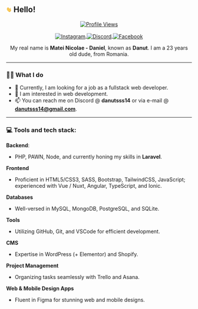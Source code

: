 ## <img src="https://raw.githubusercontent.com/ABSphreak/ABSphreak/master/gifs/Hi.gif" width="15" height="15"> Hello!

<p align="center">
  <a href="https://komarev.com/ghpvc/?username=matei1337&color=blue&style=for-the-badge" target="_blank" rel="nofollow">
    <img src="https://komarev.com/ghpvc/?username=matei1337&color=blue&style=for-the-badge" alt="Profile Views" align="center">
  </a>
  <br />
</p>

<p align="center">
  <a href="https://www.instagram.com/mateidaniel14/" target="_blank">
    <img src="https://i.imgur.com/ZrXj1Qh.png" alt="Instagram" width="32" align="center">
  </a>
  <a href="https://discord.com/users/373910168670306304" target="_blank" rel="nofollow">
    <img src="https://i.imgur.com/cstwXyP.png" alt="Discord" width="32" align="center">
  </a>
  <a href="https://www.facebook.com/danut1402/" target="_blank" rel="nofollow">
    <img src="https://i.imgur.com/4A7maHh.png" alt="Facebook" width="32" align="center">
  </a>
</p>

<p align="center">My real name is <b>Matei Nicolae - Daniel</b>, known as <b>Danut</b>. I am a 23 years old dude, from Romania.</p>

---

### 🧑‍💻 What I do

- 💼 Currently, I am looking for a job as a fullstack web developer.
- 👀 I am interested in web development.
- 📫 You can reach me on Discord @ **danutsss14** or via e-mail @ **danutsss14@gmail.com**.

---

### 💻 Tools and tech stack:

**Backend**:
* PHP, PAWN, Node, and currently honing my skills in **Laravel**.

**Frontend**
* Proficient in HTML5/CSS3, SASS, Bootstrap, TailwindCSS, JavaScript; experienced with Vue / Nuxt, Angular, TypeScript, and Ionic.

**Databases**
* Well-versed in MySQL, MongoDB, PostgreSQL, and SQLite.

**Tools**
* Utilizing GitHub, Git, and VSCode for efficient development.

**CMS**
* Expertise in WordPress (+ Elementor) and Shopify.

**Project Management**
* Organizing tasks seamlessly with Trello and Asana.

**Web & Mobile Design Apps**
* Fluent in Figma for stunning web and mobile designs.
